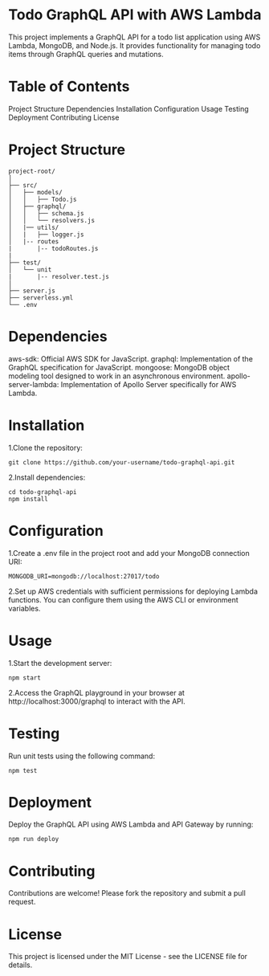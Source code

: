 # Todo GraphQL API with AWS Lambda
This project implements a GraphQL API for a todo list application using AWS Lambda, MongoDB, and Node.js. It provides functionality for managing todo items through GraphQL queries and mutations.

# Table of Contents
Project Structure
Dependencies
Installation
Configuration
Usage
Testing
Deployment
Contributing
License

# Project Structure
```
project-root/
│
├── src/
│   ├── models/
│   │   ├── Todo.js
│   ├── graphql/
│   │   ├── schema.js
│   │   └── resolvers.js
│   |── utils/
│   |   ├── logger.js
│   |-- routes
|       |-- todoRoutes.js
|
├── test/
│   └── unit
|       |-- resolver.test.js
│
├── server.js
├── serverless.yml
└── .env
```

# Dependencies
aws-sdk: Official AWS SDK for JavaScript.
graphql: Implementation of the GraphQL specification for JavaScript.
mongoose: MongoDB object modeling tool designed to work in an asynchronous environment.
apollo-server-lambda: Implementation of Apollo Server specifically for AWS Lambda.

# Installation
1.Clone the repository:
```
git clone https://github.com/your-username/todo-graphql-api.git
```

2.Install dependencies:
```
cd todo-graphql-api
npm install
```

# Configuration
1.Create a .env file in the project root and add your MongoDB connection URI:
```
MONGODB_URI=mongodb://localhost:27017/todo
```
2.Set up AWS credentials with sufficient permissions for deploying Lambda functions. You can configure them using the AWS CLI or environment variables.

# Usage
1.Start the development server:

```
npm start
```
2.Access the GraphQL playground in your browser at http://localhost:3000/graphql to interact with the API.

# Testing
Run unit tests using the following command:
```
npm test
```

# Deployment
Deploy the GraphQL API using AWS Lambda and API Gateway by running:
```
npm run deploy
```

# Contributing
Contributions are welcome! Please fork the repository and submit a pull request.

# License
This project is licensed under the MIT License - see the LICENSE file for details.